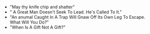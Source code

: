 - "May thy knife chip and shatter"
- " A Great Man Doesn't Seek To Lead. He's Called To It."
- "An anumal Caught In A Trap Will Gnaw Off Its Own Leg To Escape. What Will You Do?"
- "When Is A Gift Not A Gift?"
